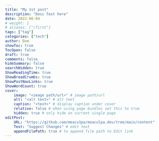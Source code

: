 ```yaml
---
title: "My 1st post"
description: "Desc Text here"
date: 2022-06-04
# weight: 1
# aliases: ["/first"]
tags: ["tag"]
categories: ["tech"]
author: Dom
showToc: true
TocOpen: false
draft: true
comments: false
hideSummary: false
searchHidden: true
ShowReadingTime: true
ShowBreadCrumbs: true
ShowPostNavLinks: true
ShowWordCount: true
cover:
    image: "<image path/url>" # image path/url
    alt: "<alt text>" # alt text
    caption: "<text>" # display caption under cover
    relative: false # when using page bundles set this to true
    hidden: true # only hide on current single page
editPost:
    URL: "https://github.com/meacu1pa/meaculpa.dev/tree/main/content"
    Text: "Suggest Changes" # edit text
    appendFilePath: true # to append file path to Edit link
---
```

